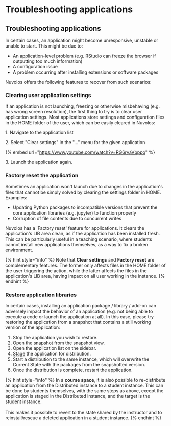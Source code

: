 # Troubleshooting applications

## Troubleshooting applications

In certain cases, an application might become unresponsive, unstable or unable to start. This might be due to:

* An application-level problem (e.g. RStudio can freeze the browser if outputting too much information)
* A configuration issue
* A problem occurring after installing extensions or software packages

Nuvolos offers the following features to recover from such scenarios:

### Clearing user application settings <a href="#clearing-user-application-settings" id="clearing-user-application-settings"></a>

If an application is not launching, freezing or otherwise misbehaving (e.g. has wrong screen resolution), the first thing to try is to clear user application settings. Most applications store settings and configuration files in the HOME folder of the user, which can be easily cleared in Nuvolos:

1\. Navigate to the application list

2\. Select "Clear settings" in the "..." menu for the given application

{% embed url="https://www.youtube.com/watch?v=RG6ryaVbppo" %}

3\. Launch the application again.

### Factory reset the application

Sometimes an application won't launch due to changes in the application's files that cannot be simply solved by clearing the settings folder in HOME. Examples:

* Updating Python packages to incompatible versions that prevent the core application libraries (e.g. jupyter) to function properly
* Corruption of file contents due to concurrent writes

Nuvolos has a 'Factory reset' feature for applications. It clears the application's LIB area clean, as if the application has been installed fresh. This can be particularly useful in a teaching scenario, where students cannot install new applications themselves, as a way to fix a broken environment.

{% hint style="info" %}
Note that **Clear settings** and **Factory reset** are complementary features. The former only affects files in the HOME folder of the user triggering the action, while the latter affects the files in the application's LIB area, having impact on all user working in the instance.
{% endhint %}

### Restore application libraries <a href="#restore-application-libraries" id="restore-application-libraries"></a>

In certain cases, installing an application package / library / add-on can adversely impact the behavior of an application (e.g. not being able to execute a code or launch the application at all). In this case, please try restoring the application from a snapshot that contains a still working version of the application:

1. Stop the application you wish to restore.
2. Open the [snapshot ](../../getting-started/nuvolos-basic-concepts/snapshots.md)from the snapshot view.
3. Open the application list on the sidebar.
4. [Stage](../object-distribution/#distributing-a-selected-list-of-items-a-worked-example) the application for distribution.
5. Start a distribution to the same instance, which will overwrite the Current State with the packages from the snapshotted version.
6. Once the distribution is complete, restart the application.

{% hint style="info" %}
In a **course space**, it is also possible to re-distribute an application from the Distributed instance to a student instance. This can be done by students themselves, with the same steps as above, except the application is staged in the Distributed instance, and the target is the student instance.\
\
This makes it possible to revert to the state shared by the instructor and to reinstall/rescue a deleted application in a student instance.
{% endhint %}
